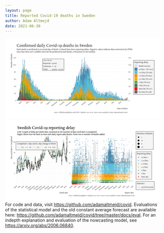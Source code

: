 ```yaml
---
layout: page
title: Reported Covid-19 deaths in Sweden
author: Adam Altmejd
date: 2021-06-30
---
```


![Graph of Swedish Covid-19 deaths with reporting delay.](deaths_lag_sweden_2021-06-30.png "Swedish Covid-19 deaths.")
![Graph of Swedish Covid-19 reporting delay in daily deaths.](lag_trend_sweden_2021-06-30.png "Trend in Swedish Covid-19 mortality reporting delay.")
For code and data, visit <https://github.com/adamaltmejd/covid>.
Evaluations of the statistical model and the old constant average forecast are available here: <https://github.com/adamaltmejd/covid/tree/master/docs/eval>.
For an indepth explanation and evaluation of the nowcasting model, see <https://arxiv.org/abs/2006.06840>.
